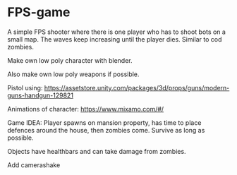 # FPS-game
A simple FPS shooter where there is one player who has to shoot bots on a small map. The waves keep increasing until the player dies. Similar to cod zombies. 

Make own low poly character with blender. 

Also make own low poly weapons if possible. 

Pistol using: https://assetstore.unity.com/packages/3d/props/guns/modern-guns-handgun-129821

Animations of character: https://www.mixamo.com/#/

Game IDEA: Player spawns on mansion property, has time to place defences around the house, then zombies come. Survive as long as possible. 

Objects have healthbars and can take damage from zombies.

Add camerashake
